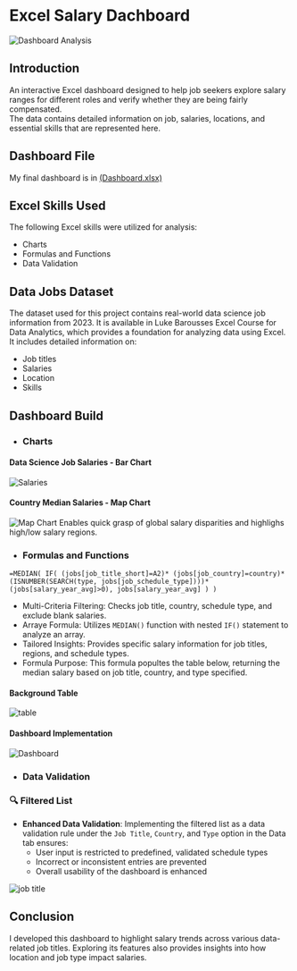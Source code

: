 # Excel Salary Dachboard

![Dashboard Analysis](./images/dashboard.gif)
## Introduction
An interactive Excel dashboard designed to help job seekers explore salary ranges for different roles and verify whether they are being fairly compensated.  
The data contains detailed information on job, salaries, locations, and essential skills that are represented here.

## Dashboard File

My final dashboard is in [(Dashboard.xlsx)](Dashboard.xlsx)

## Excel Skills Used
The following Excel skills were utilized for analysis:

- Charts
- Formulas and Functions
- Data Validation

## Data Jobs Dataset
The dataset used for this project contains real-world data science job information from 2023. It is available in Luke Barousses Excel Course for Data Analytics, which provides a foundation for analyzing data using Excel. It includes detailed information on:

- Job titles
- Salaries
- Location
- Skills

## Dashboard Build

 - ### Charts

 #### Data Science Job Salaries - Bar Chart

 ![Salaries](images/Salaries_US.PNG)
 
 #### Country Median Salaries - Map Chart

 ![Map Chart](images/Map_chart.gif)
Enables quick grasp of global salary disparities and highlighs high/low salary regions.

 - ### Formulas and Functions

`
=MEDIAN(
  IF(
    (jobs[job_title_short]=A2)*
    (jobs[job_country]=country)*
    (ISNUMBER(SEARCH(type, jobs[job_schedule_type])))*
    (jobs[salary_year_avg]>0),
    jobs[salary_year_avg]
  )
)
`
- Multi-Criteria Filtering: Checks job title, country, schedule type, and exclude blank salaries.
- Arraye Formula: Utilizes `MEDIAN()` function with nested `IF()` statement to analyze an array. 
- Tailored Insights: Provides specific salary information for job titles, regions, and schedule types.
- Formula Purpose: This formula popultes the table below, returning the median salary based on job title, country, and type specified. 

#### Background Table
![table](images/background_table.PNG)

#### Dashboard Implementation
![Dashboard](images/Dashboard_implementation.PNG)

 - ### Data Validation

### 🔍 Filtered List

- **Enhanced Data Validation**: Implementing the filtered list as a data validation rule under the `Job Title`, `Country`, and `Type` option in the Data tab ensures:
  - User input is restricted to predefined, validated schedule types
  - Incorrect or inconsistent entries are prevented
  - Overall usability of the dashboard is enhanced

![job title](images/job_title.gif)

## Conclusion

I developed this dashboard to highlight salary trends across various data-related job titles. Exploring its features also provides insights into how location and job type impact salaries.
